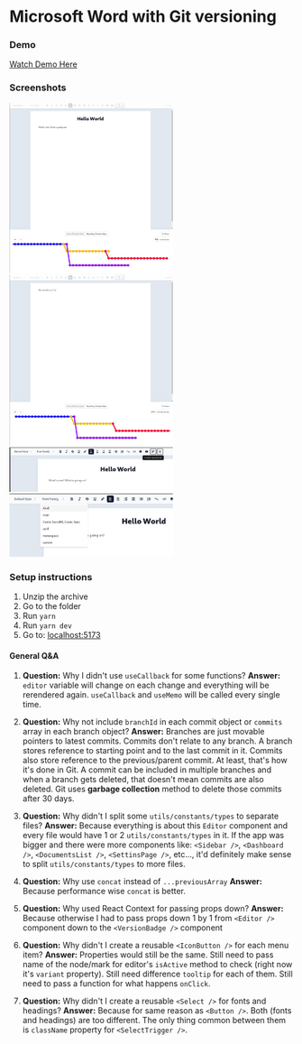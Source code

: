 # Microsoft Word with Git versioning

### Demo

[Watch Demo Here](https://drive.google.com/file/d/1plA_kP4EHTaSRxLcp9X-XcpDNskOsVio/view?usp=drive_link)

### Screenshots

<img src="./screenshots/1.jpg" width="290" />
<img src="./screenshots/2.jpg" width="290" />
<img src="./screenshots/3.jpg" width="290" />
<img src="./screenshots/4.jpg" width="290" />

### Setup instructions

1. Unzip the archive
2. Go to the folder
3. Run `yarn`
4. Run `yarn dev`
5. Go to: [localhost:5173](http://localhost:5173/)

#### General Q&A

1. **Question:** Why I didn't use `useCallback` for some functions?
   **Answer:** `editor` variable will change on each change and everything will be rerendered again. `useCallback` and `useMemo` will be called every single time.

2. **Question:** Why not include `branchId` in each commit object or `commits` array in each branch object?
   **Answer:** Branches are just movable pointers to latest commits. Commits don't relate to any branch. A branch stores reference to starting point and to the last commit in it. Commits also store reference to the previous/parent commit. At least, that's how it's done in Git. A commit can be included in multiple branches and when a branch gets deleted, that doesn't mean commits are also deleted. Git uses **garbage collection** method to delete those commits after 30 days.

3. **Question:** Why didn't I split some `utils/constants/types` to separate files?
   **Answer:** Because everything is about this `Editor` component and every file would have 1 or 2 `utils/constants/types` in it. If the app was bigger and there were more components like: `<Sidebar />`, `<Dashboard />`, `<DocumentsList />`, `<SettinsPage />`, etc..., it'd definitely make sense to split `utils/constants/types` to more files.

4. **Question:** Why use `concat` instead of `...previousArray`
   **Answer:** Because performance wise `concat` is better.

5. **Question:** Why used React Context for passing props down?
   **Answer:** Because otherwise I had to pass props down 1 by 1 from `<Editor />` component down to the `<VersionBadge />` component

6. **Question:** Why didn't I create a reusable `<IconButton />` for each menu item?
   **Answer:** Properties would still be the same. Still need to pass name of the node/mark for editor's `isActive` method to check (right now it's `variant` property). Still need difference `tooltip` for each of them. Still need to pass a function for what happens `onClick`.

7. **Question:** Why didn't I create a reusable `<Select />` for fonts and headings?
   **Answer:** Because for same reason as `<Button />`. Both (fonts and headings) are too different. The only thing common between them is `className` property for `<SelectTrigger />`.
